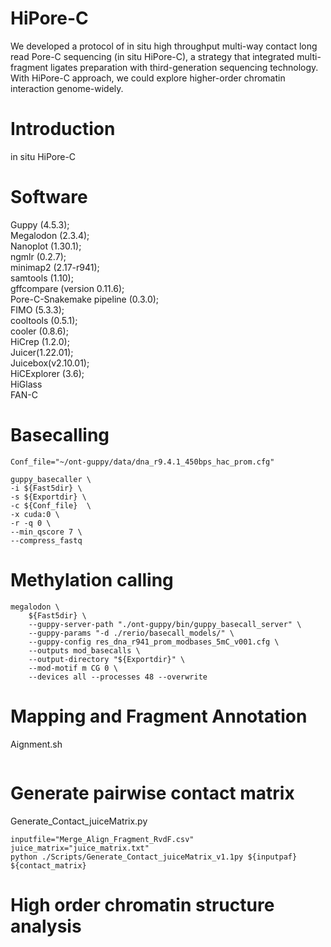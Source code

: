 # HiPore-C
We developed a protocol of in situ high throughput multi-way contact long read Pore-C sequencing (in situ HiPore-C), a strategy that integrated multi-fragment ligates preparation with third-generation sequencing technology. With HiPore-C approach, we could explore higher-order chromatin interaction genome-widely.

# Introduction

in situ HiPore-C

# Software
Guppy (4.5.3);  
Megalodon (2.3.4);  
Nanoplot (1.30.1);  
ngmlr (0.2.7);  
minimap2 (2.17-r941);  
samtools (1.10);  
gffcompare (version 0.11.6);  
Pore-C-Snakemake pipeline (0.3.0);  
FIMO (5.3.3);   
cooltools (0.5.1);  
cooler (0.8.6);  
HiCrep (1.2.0);  
Juicer(1.22.01);  
Juicebox(v2.10.01);  
HiCExplorer (3.6);  
HiGlass  
FAN-C 

# Basecalling
``` 
Conf_file="~/ont-guppy/data/dna_r9.4.1_450bps_hac_prom.cfg"

guppy_basecaller \
-i ${Fast5dir} \
-s ${Exportdir} \
-c ${Conf_file}  \
-x cuda:0 \
-r -q 0 \
--min_qscore 7 \
--compress_fastq
``` 

# Methylation calling
``` 
megalodon \
    ${Fast5dir} \
    --guppy-server-path "./ont-guppy/bin/guppy_basecall_server" \
    --guppy-params "-d ./rerio/basecall_models/" \
    --guppy-config res_dna_r941_prom_modbases_5mC_v001.cfg \
    --outputs mod_basecalls \
    --output-directory "${Exportdir}" \
    --mod-motif m CG 0 \
    --devices all --processes 48 --overwrite
``` 

# Mapping and Fragment Annotation

Aignment.sh

``` 
``` 

# Generate pairwise contact matrix

Generate_Contact_juiceMatrix.py
``` 
inputfile="Merge_Align_Fragment_RvdF.csv"
juice_matrix="juice_matrix.txt"
python ./Scripts/Generate_Contact_juiceMatrix_v1.1py ${inputpaf} ${contact_matrix}
``` 

# High order chromatin structure analysis
